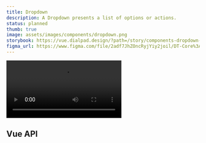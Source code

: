 ```yaml
---
title: Dropdown
description: A Dropdown presents a list of options or actions.
status: planned
thumb: true
image: assets/images/components/dropdown.png
storybook: https://vue.dialpad.design/?path=/story/components-dropdown--default
figma_url: https://www.figma.com/file/2adf7JhZOncRyjYiy2joil/DT-Core%3A-Components-7?node-id=10732%3A69099
---
```


<code-well-header bgclass="d-bgc-neutral-white">
  <video class="d-w60p" src="/assets/images/components/preview--dropdown.mp4" autoplay loop></video>
</code-well-header>

## Vue API

<component-vue-api component-name="dropdown" />
